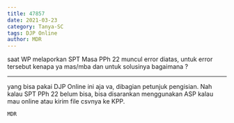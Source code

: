 ```yaml
---
title: 47857
date: 2021-03-23
category: Tanya-SC
tags: DJP Online
author: MDR
---
```


saat WP melaporkan SPT Masa PPh 22 muncul error diatas, untuk error tersebut kenapa ya mas/mba dan untuk solusinya bagaimana ?

---

yang bisa pakai DJP Online ini aja va, dibagian petunjuk pengisian. Nah kalau SPT PPh 22 belum bisa, bisa disarankan menggunakan ASP kalau mau online atau kirim file csvnya ke KPP.

`MDR`
